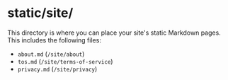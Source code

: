 # static/site/

This directory is where you can place your site's static Markdown pages. This includes the following files:

* `about.md` (`/site/about`)
* `tos.md` (`/site/terms-of-service`)
* `privacy.md` (`/site/privacy`)
